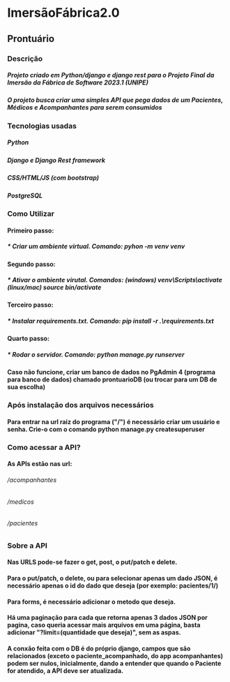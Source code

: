 # ImersãoFábrica2.0

## Prontuário

### Descrição

##### Projeto criado em Python/django e django rest para o Projeto Final da Imersão da Fábrica de Software 2023.1 (UNIPE)
##### O projeto busca criar uma simples API que pega dados de um Pacientes, Médicos e Acompanhantes para serem consumidos


### Tecnologias usadas

##### Python
##### Django e Django Rest framework
##### CSS/HTML/JS (com bootstrap)
##### PostgreSQL

### Como Utilizar

####   Primeiro passo: 
##### *     Criar um ambiente virtual. Comando: pyhon -m venv venv
####  Segundo passo:
##### *    Ativar o ambiente virutal. Comandos: (windows) venv\Scripts\activate (linux/mac) source bin/activate
####    Terceiro passo:
##### *     Instalar requirements.txt. Comando: pip install -r .\requirements.txt
####    Quarto passo:
##### *      Rodar o servidor. Comando: python manage.py runserver

#### Caso não funcione, criar um banco de dados no PgAdmin 4 (programa para banco de dados) chamado prontuarioDB (ou trocar para um DB de sua escolha)

### Após instalação dos arquivos necessários
#### Para entrar na url raiz do programa ("/") é necessário criar um usuário e senha. Crie-o com o comando python manage.py createsuperuser

### Como acessar a API?
#### As APIs estão nas url: 
######  /acompanhantes
######  /medicos
######  /pacientes

### Sobre a API
#### Nas URLS pode-se fazer o get, post, o put/patch e delete.
#### Para o put/patch, o delete, ou para selecionar apenas um dado JSON, é necessário apenas o id do dado que deseja (por exemplo: pacientes/1/)
#### Para forms, é necessário adicionar o metodo que deseja.
#### Há uma paginação para cada que retorna apenas 3 dados JSON por pagina, caso queria acessar mais arquivos em uma página, basta adicionar "?limit=(quantidade que deseja)", sem as aspas.
#### A conxão feita com o DB é do próprio django, campos que são relacionados (exceto o paciente_acompanhado, do app acompanhantes) podem ser nulos, inicialmente, dando a entender que quando o Paciente for atendido, a API deve ser atualizada.

